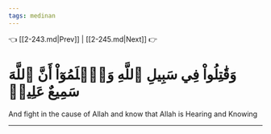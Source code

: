 ```yaml
---
tags: medinan
---
```


👈 [[2-243.md|Prev]] | [[2-245.md|Next]] 👉

# وَقَٰتِلُواْ فِي سَبِيلِ ٱللَّهِ وَٱعۡلَمُوٓاْ أَنَّ ٱللَّهَ سَمِيعٌ عَلِيمٞ

And fight in the cause of Allah and know that Allah is Hearing and Knowing

---

